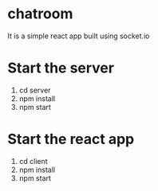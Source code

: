# chatroom
It is a simple react app built using socket.io

# Start the server
1. cd server
2. npm install
3. npm start

# Start the react app
1. cd client
2. npm install
3. npm start
